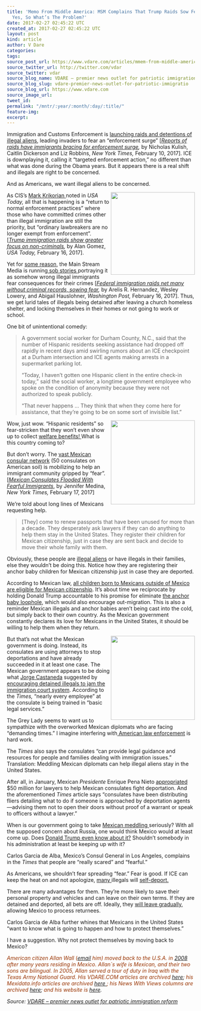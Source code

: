 ```yaml
---
title: 'Memo From Middle America: MSM Complains That Trump Raids Sow Fear Among Immigrants.
  Yes, So What’s The Problem?'
date: 2017-02-27 02:45:22 UTC
created_at: 2017-02-27 02:45:22 UTC
layout: post
kind: article
author: V Dare
categories: 
tags: 
source_post_url: https://www.vdare.com/articles/mmem-from-middle-america-msm-complains-that-trump-raids-sow-fear-among-immigrants-yes-so-whats-the-problem
source_twitter_url: http://twitter.com/vdar
source_twitter: vdar
source_blog_name: VDARE – premier news outlet for patriotic immigration reform
source_blog_slug: vdare-premier-news-outlet-for-patriotic-immigratio
source_blog_url: https://www.vdare.com
source_image_url: 
tweet_id: 
permalink: "/mntr/:year/:month/:day/:title/"
feature-img: 
excerpt: 
---
```

<div class="pf-content"><p>Immigration and Customs Enforcement is <a href="http://www.vdare.com/posts/the-trump-effect-federal-officials-are-actually-enforcing-the-law">launching raids and detentions of illegal aliens</a>, leading invaders to fear an “enforcement surge” [<a href="https://www.nytimes.com/2017/02/10/us/immigration-raids-enforcement.html?_r=3"><em>Reports of raids have immigrants bracing for enforcement surge</em></a><em>, </em>by Nicholas Kulish, Caitlin Dickerson and Liz Robbins, <em>New York Times, </em>February 10, 2017]. ICE is downplaying it, calling it “targeted enforcement action,” no different than what was done during the Obama years. But it appears there is a real shift and illegals are right to be concerned.</p>
<p>And as Americans, we want illegal aliens to be concerned.</p>
<p><img class="alignright wp-image-108000" title="" src="https://s3-us-west-2.amazonaws.com/vdare-live/wp-content/uploads/2017/02/25203957/non.jpg" width="225" height="221" align="right">As CIS’s <a href="http://www.vdare.com/posts/mark-krikorian-wonders-about-ices-priorities">Mark Krikorian </a>noted in<em> USA Today,</em> all that is happening is a “return to normal enforcement practices” where those who have committed crimes other than illegal immigration are still the priority, but “ordinary lawbreakers are no longer exempt from enforcement”. [<a href="http://www.usatoday.com/story/news/nation/2017/02/16/president-trump-immigration-raids-target-fewer-criminals/97988770/"><em>Trump immigration raids show greater focus on non-criminals</em></a><em>, </em>by Alan Gomez, <em>USA Today, </em>February 16, 2017].</p>
<p>Yet for <a href="http://www.vdare.com/posts/trump-administration-may-spur-sob-story-storm">some reason</a>, the Main Stream Media is running<a href="https://www.google.com/search?hl=en&amp;q=sob%20stories+site:vdare.com"> sob stories </a>portraying it as somehow wrong illegal immigrants fear consequences for their crimes [<a href="https://www.washingtonpost.com/national/federal-immigration-raids-net-many-without-criminal-records-sowing-fear/2017/02/16/a37e5e76-f486-11e6-a9b0-ecee7ce475fc_story.html"><em>Federal immigration raids net many without criminal records, sowing fear</em></a><em>, </em>by Arelis R. Hernandez, Wesley Lowery, and Abigail Hauslohner, <em>Washington Post, </em>February 16, 2017]. Thus, we get lurid tales of illegals being detained after leaving a church homeless shelter, and locking themselves in their homes or not going to work or school.</p>
<p>One bit of unintentional comedy:</p>
<blockquote><p>A government social worker for Durham County, N.C., said that the number of Hispanic residents seeking assistance had dropped off rapidly in recent days amid swirling rumors about an ICE checkpoint at a Durham intersection and ICE agents making arrests in a supermarket parking lot.</p>
<p>“Today, I haven’t gotten one Hispanic client in the entire check-in today,” said the social worker, a longtime government employee who spoke on the condition of anonymity because they were not authorized to speak publicly.</p>
<p>“That never happens … They think that when they come here for assistance, that they’re going to be on some sort of invisible list.”</p></blockquote>
<p><img title="" src="https://www.vdare.com/wp-content/uploads/2015/09/DHS-benefits-immigration.jpg" width="225" align="right">Wow, just wow. “Hispanic residents” so fear-stricken that they won’t even show up to collect <a href="http://www.vdare.com/articles/hispanic-immigrants-three-times-likely-to-be-on-welfare-than-american-whites">welfare benefits! </a>What is this country coming to?</p>
<p>But don’t worry. The <a href="http://www.vdare.com/posts/vast-mexican-consulate-network-aiding-dreamers-given-amnesty-by-obama-decree">vast Mexican consular network</a> (50 consulates on American soil) is mobilizing to help an immigrant community gripped by “fear”. [<a href="https://www.nytimes.com/2017/02/17/us/mexican-consulates-flooded-with-fearful-immigrants.html?_r=1"><em>Mexican Consulates Flooded With Fearful Immigrants</em></a>, by Jennifer Medina, <em>New York Times, </em>February 17, 2017]</p>
<p>We’re told about long lines of Mexicans requesting help.</p>
<blockquote><p>[They] come to renew passports that have been unused for more than a decade. They desperately ask lawyers if they can do anything to help them stay in the United States. They register their children for Mexican citizenship, just in case they are sent back and decide to move their whole family with them.</p></blockquote>
<p>Obviously, these people are <a href="http://www.vdare.com/posts/of-course-mexico-is-sending-illegals-their-government-backs-the-migrants-all-the-way">illegal aliens</a> or have illegals in their families, else they wouldn’t be doing this. Notice how they are registering their anchor baby children for Mexican citizenship just in case they are deported.</p><div id="57966237cc52c74a5e1363c4" class="vdb_player vdb_57966237cc52c74a5e1363c456bcd17ce4b018167fea5539">    </div>
<p>According to Mexican law, <a href="http://www.vdare.com/articles/memo-from-mexico-by-allan-wall-203">all children born to Mexicans outside of Mexico are eligible for Mexican citizenship</a>. It’s about time we reciprocate by holding Donald Trump accountable to his promise for eliminate <a href="http://www.vdare.com/articles/original-intent-anchor-baby-clauses-authors-explicitly-envisaged-no-non-white-immigration">the anchor baby loophole</a>, which would also encourage out-migration. This is also a reminder Mexican illegals and anchor babies aren’t being cast into the cold, but simply back to their own country. As the Mexican government constantly declares its love for Mexicans in the United States, it should be willing to help them when they return.</p>
<p><a href="http://www.vdare.com/posts/of-course-mexico-is-sending-illegals-their-government-backs-the-migrants-all-the-way"><img title="" src="https://s3-us-west-2.amazonaws.com/vdare-live/wp-content/uploads/2015/08/pagdefault1.jpg" width="225" align="right"></a>But that’s not what the Mexican government is doing. Instead, its consulates are using attorneys to stop deportations and have already succeeded in it at least one case. The Mexican government appears to be doing what <a href="http://www.vdare.com/articles/memo-from-middle-america-mexicos-jorge-castaneda-has-a-plan-to-stop-donald-trump-but-its-just-a-bluff-given-patriotic-american-leadership">Jorge Castaneda</a> suggested by <a href="http://www.vdare.com/articles/said-in-spanish-mexicans-continue-to-bash-trump-meddle-in-the-u-s-but-theyre-also-preparing-for-deportees">encouraging detained illegals to jam the immigration court system</a>. According to the <em>Times, </em>“nearly every employee” at the consulate is being trained in “basic legal services.”</p>
<p>The Grey Lady seems to want us to sympathize with the overworked Mexican diplomats who are facing “demanding times.” I imagine interfering with<a href="http://www.vdare.com/posts/the-trump-effect-federal-officials-are-actually-enforcing-the-law"> American law enforcement</a> is hard work.</p>
<p>The <em>Times </em>also says the consulates “can provide legal guidance and resources for people and families dealing with immigration issues.” Translation: Meddling Mexican diplomats can help illegal aliens stay in the United States.</p>
<p>After all, in January, Mexican <em>Presidente</em> Enrique Pena Nieto <a href="http://www.vdare.com/articles/said-in-spanish-mexicans-continue-to-bash-trump-meddle-in-the-u-s-but-theyre-also-preparing-for-deportees">appropriated</a> $50 million for lawyers to help Mexican consulates fight deportation. And the aforementioned <em>Times </em>article says “consulates have been distributing fliers detailing what to do if someone is approached by deportation agents—advising them not to open their doors without proof of a warrant or speak to officers without a lawyer.”</p>
<p>When is our government going to take <a href="http://www.vdare.com/articles/memo-from-middle-america-main-stream-media-finally-notices-meddling-mexicans-encouraging-immigrants-to-naturalize-and-vote-against-trump-but-where-is-gop">Mexican meddling </a>seriously? With all the supposed concern about Russia, one would think Mexico would at least come up. Does <a href="http://www.vdare.com/articles/memo-from-middle-america-post-election-mexico-steps-up-meddling-but-trump-can-tromp-on-them">Donald Trump even know about it?</a> Shouldn’t somebody in his administration at least be keeping up with it?</p>
<p>Carlos Garcia de Alba, Mexico’s Consul General in Los Angeles, complains in the <em>Times </em>that people are “really scared” and “fearful.”</p>
<p>As Americans, we shouldn’t fear spreading “fear.” Fear is good. If ICE can keep the heat on and not apologize, <a href="http://www.vdare.com/articles/everybody-go-home-the-party-is-over-how-donald-trump-can-get-millions-of-illegals-to-self-deport-with-just-one-speech">many </a>illegals will <a href="http://www.vdare.com/posts/roy-beck-on-self-deportation-and-the-dumbfounded-media">self-deport.</a></p>
<p>There are many advantages for them. They’re more likely to save their personal property and vehicles and can leave on their own terms. If they are detained and deported, all bets are off. Ideally, they <a href="http://www.vdare.com/articles/the-fulford-file-by-james-fulford-illegal-immigration-the-trafalgar-square-solution">will leave gradually, </a>allowing Mexico to process returnees.</p>
<p>Carlos Garcia de Alba further whines that Mexicans in the United States “want to know what is going to happen and how to protect themselves.”</p>
<p>I have a suggestion. Why not protect themselves by moving back to Mexico?</p>
<p><span style="color: #993300;"><em>American citizen Allan Wall</em> (</span><a href="mailto:allan39@provalue.net"><em>email</em></a><span style="color: #993300;"><em> him) moved back to the U.S.A. in </em></span><a href="http://www.vdare.com/articles/memo-from-mexico-by-allan-wall-152"><em>2008 </em></a><em><span style="color: #993300;">after many years residing in Mexico. Allan`s wife is Mexican, and their two sons are bilingual. In 2005, Allan served a tour of duty in Iraq with the Texas Army National Guard. His VDARE.COM articles are archived</span> </em><a href="http://www.vdare.com/users/allan-wall"><em>here</em></a><em>;<span style="color: #993300;"> his Mexidata.info articles are archived</span> </em><a href="http://www.allanwall.info/mexidata-articles/"><em>here </em></a><em><span style="color: #993300;">; his News With Views columns are archived</span> </em><a href="http://www.newswithviews.com/Wall/allanA.htm"><em>here</em></a><em>; <span style="color: #993300;">and his website is </span></em><a href="http://www.allanwall.info/"><em>here</em></a><em>.</em></p>
</div><div class="">
    <i>Source: <a href="https://www.vdare.com">VDARE – premier news outlet for patriotic immigration reform</a></i>
</div>
